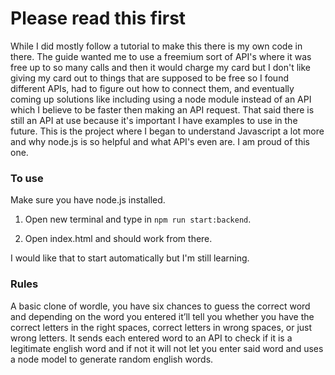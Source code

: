 # Please read this first

While I did mostly follow a tutorial to make this there is my own code in there. The guide wanted me to use a freemium sort of API's where it was free up to so many calls and then it would charge my card but I don't like giving my card out to things that are supposed to be free so I found different APIs, had to figure out how to connect them, and eventually coming up solutions like including using a node module instead of an API which I believe to be faster then making an API request. That said there is still an API at use because it's important I have examples to use in the future. This is the project where I began to understand Javascript a lot more and why node.js is so helpful and what API's even are. I am proud of this one.

### To use
Make sure you have node.js installed.

1. Open new terminal and type in ``npm run start:backend``.

2. Open index.html and should work from there.


I would like that to start automatically but I'm still learning.


### Rules

A basic clone of wordle, you have six chances to guess the correct word and depending on the word you entered it’ll tell you whether you have the correct letters in the right spaces, correct letters in wrong spaces, or just wrong letters. It sends each entered word to an API to check if it is a legitimate english word and if not it will not let you enter said word and uses a node model to generate random english words.
